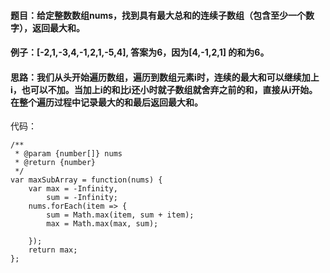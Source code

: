 #### 题目：给定整数数组nums，找到具有最大总和的连续子数组（包含至少一个数字），返回最大和。
#### 例子：[-2,1,-3,4,-1,2,1,-5,4], 答案为6，因为[4,-1,2,1] 的和为6。
#### 思路：我们从头开始遍历数组，遍历到数组元素i时，连续的最大和可以继续加上i，也可以不加。当加上i的和比i还小时就子数组就舍弃之前的和，直接从i开始。在整个遍历过程中记录最大的和最后返回最大和。

代码：
```
/**
 * @param {number[]} nums
 * @return {number}
 */
var maxSubArray = function(nums) {
    var max = -Infinity,
        sum = -Infinity;
    nums.forEach(item => {
        sum = Math.max(item, sum + item);
        max = Math.max(max, sum);
        
    });
    return max;
};        
```
